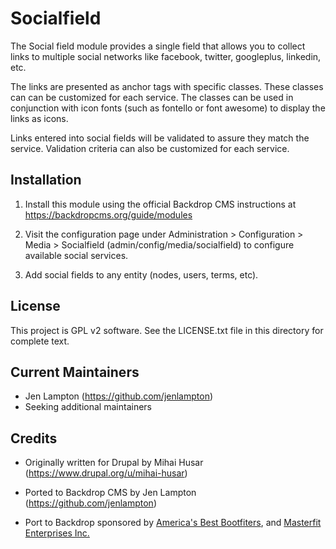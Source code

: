 Socialfield
============

The Social field module provides a single field that allows you to collect links
to multiple social networks like facebook, twitter, googleplus, linkedin, etc.

The links are presented as anchor tags with specific classes. These classes can
can be customized for each service. The classes can be used in conjunction with 
icon fonts (such as fontello or font awesome) to display the links as icons.

Links entered into social fields will be validated to assure they match the
service. Validation criteria can also be customized for each service.


Installation
------------

1) Install this module using the official Backdrop CMS instructions at
  https://backdropcms.org/guide/modules

1) Visit the configuration page under Administration > Configuration > Media >
  Socialfield (admin/config/media/socialfield) to configure available social
  services.

1) Add social fields to any entity (nodes, users, terms, etc).


License
-------

This project is GPL v2 software. See the LICENSE.txt file in this directory for
complete text.


Current Maintainers
-------------------

- Jen Lampton (https://github.com/jenlampton)
- Seeking additional maintainers


Credits
-------

- Originally written for Drupal by Mihai Husar
(https://www.drupal.org/u/mihai-husar)

- Ported to Backdrop CMS by Jen Lampton (https://github.com/jenlampton)

- Port to Backdrop sponsored by [America's Best Bootfiters](http://www.bootfitters.com), and [Masterfit Enterprises Inc.](http://masterfitinc.com)

